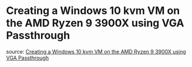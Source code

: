 # Creating a Windows 10 kvm VM on the AMD Ryzen 9 3900X using VGA Passthrough

source: [Creating a Windows 10 kvm VM on the AMD Ryzen 9 3900X using VGA Passthrough](https://www.heiko-sieger.info/creating-a-windows-10-vm-on-the-amd-ryzen-9-3900x-using-qemu-4-0-and-vga-passthrough/)

